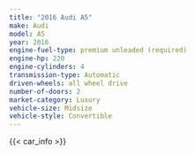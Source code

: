 ```yaml
---
title: "2016 Audi A5"
make: Audi
model: A5
year: 2016
engine-fuel-type: premium unleaded (required)
engine-hp: 220
engine-cylinders: 4
transmission-type: Automatic
driven-wheels: all wheel drive
number-of-doors: 2
market-category: Luxury
vehicle-size: Midsize
vehicle-style: Convertible
---
```


{{< car_info >}}
